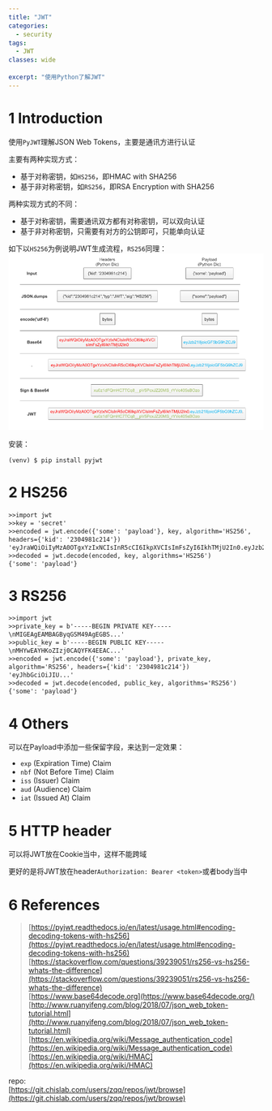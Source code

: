 ```yaml
---
title: "JWT"
categories:
  - security
tags:
  - JWT
classes: wide

excerpt: "使用Python了解JWT"
---
```


# 1 Introduction
使用`PyJWT`理解JSON Web Tokens，主要是通讯方进行认证

主要有两种实现方式：
- 基于对称密钥，如`HS256`，即HMAC with SHA256
- 基于非对称密钥，如`RS256`，即RSA Encryption with SHA256

两种实现方式的不同：
- 基于对称密钥，需要通讯双方都有对称密钥，可以双向认证
- 基于非对称密钥，只需要有对方的公钥即可，只能单向认证

如下以`HS256`为例说明JWT生成流程，`RS256`同理：  
![](https://raw.githubusercontent.com/ZQQ1024/pictures/master/20190430095955.png)


安装：
```
(venv) $ pip install pyjwt

```
# 2 HS256

```
>>import jwt
>>key = 'secret'
>>encoded = jwt.encode({'some': 'payload'}, key, algorithm='HS256',  headers={'kid': '2304981c214'})
'eyJraWQiOiIyMzA0OTgxYzIxNCIsInR5cCI6IkpXVCIsImFsZyI6IkhTMjU2In0.eyJzb21lIjoicGF5bG9hZCJ9.xu0z1dFQmHC7TCq8__pV5PcxJZ20MS_rYVc405sBOzo'
>>decoded = jwt.decode(encoded, key, algorithms='HS256')
{'some': 'payload'}
```

# 3 RS256
```
>>import jwt
>>private_key = b'-----BEGIN PRIVATE KEY-----\nMIGEAgEAMBAGByqGSM49AgEGBS...'
>>public_key = b'-----BEGIN PUBLIC KEY-----\nMHYwEAYHKoZIzj0CAQYFK4EEAC...'
>>encoded = jwt.encode({'some': 'payload'}, private_key, algorithm='RS256', headers={'kid': '2304981c214'})
'eyJhbGciOiJIU...'
>>decoded = jwt.decode(encoded, public_key, algorithms='RS256')
{'some': 'payload'}
```

# 4 Others
可以在Payload中添加一些保留字段，来达到一定效果：
- `exp` (Expiration Time) Claim
- `nbf` (Not Before Time) Claim
- `iss` (Issuer) Claim
- `aud` (Audience) Claim
- `iat` (Issued At) Claim

# 5 HTTP header

可以将JWT放在Cookie当中，这样不能跨域

更好的是将JWT放在header`Authorization: Bearer <token>`或者body当中

# 6 References

> [https://pyjwt.readthedocs.io/en/latest/usage.html#encoding-decoding-tokens-with-hs256](https://pyjwt.readthedocs.io/en/latest/usage.html#encoding-decoding-tokens-with-hs256)  
[https://stackoverflow.com/questions/39239051/rs256-vs-hs256-whats-the-difference](https://stackoverflow.com/questions/39239051/rs256-vs-hs256-whats-the-difference)  
[https://www.base64decode.org](https://www.base64decode.org/)  
[http://www.ruanyifeng.com/blog/2018/07/json_web_token-tutorial.html](http://www.ruanyifeng.com/blog/2018/07/json_web_token-tutorial.html)  
[https://en.wikipedia.org/wiki/Message_authentication_code](https://en.wikipedia.org/wiki/Message_authentication_code)  
[https://en.wikipedia.org/wiki/HMAC](https://en.wikipedia.org/wiki/HMAC)


repo:  
[https://git.chislab.com/users/zqq/repos/jwt/browse](https://git.chislab.com/users/zqq/repos/jwt/browse)

